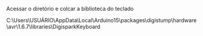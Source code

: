 Acessar o diretório e colcar a biblioteca do teclado

C:\Users\USUÁRIO\AppData\Local\Arduino15\packages\digistump\hardware\avr\1.6.7\libraries\DigisparkKeyboard
